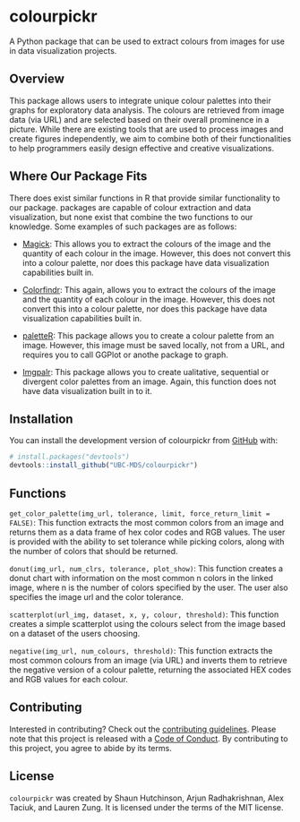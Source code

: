 
<!-- README.md is generated from README.Rmd. Please edit that file -->
<!-- badges: start -->
<!-- badges: end -->

# colourpickr

A Python package that can be used to extract colours from images for use
in data visualization projects.

## Overview

This package allows users to integrate unique colour palettes into their
graphs for exploratory data analysis. The colours are retrieved from
image data (via URL) and are selected based on their overall prominence
in a picture. While there are existing tools that are used to process
images and create figures independently, we aim to combine both of their
functionalities to help programmers easily design effective and creative
visualizations.

## Where Our Package Fits

There does exist similar functions in R that provide similar
functionality to our package. packages are capable of colour extraction
and data visualization, but none exist that combine the two functions to
our knowledge. Some examples of such packages are as follows:

- [Magick](https://docs.ropensci.org/magick/articles/intro.html): This
  allows you to extract the colours of the image and the quantity of
  each colour in the image. However, this does not convert this into a
  colour palette, nor does this package have data visualization
  capabilities built in.

- [Colorfindr](https://github.com/zumbov2/colorfindr): This again,
  allows you to extract the colours of the image and the quantity of
  each colour in the image. However, this does not convert this into a
  colour palette, nor does this package have data visualization
  capabilities built in.

- [paletteR](https://github.com/AndreaCirilloAC/paletter): This package
  allows you to create a colour palette from an image. However, this
  image must be saved locally, not from a URL, and requires you to call
  GGPlot or anothe package to graph.

- [Imgpalr](https://github.com/leonawicz/imgpalr): This package allows
  you to create ualitative, sequential or divergent color palettes from
  an image. Again, this function does not have data visualization built
  in to it.

## Installation

You can install the development version of colourpickr from
[GitHub](https://github.com/UBC-MDS/colourpickr) with:

``` r
# install.packages("devtools")
devtools::install_github("UBC-MDS/colourpickr")
```

## Functions

`get_color_palette(img_url, tolerance, limit, force_return_limit = FALSE)`: This function extracts
the most common colors from an image and returns them as a data frame of
hex color codes and RGB values. The user is provided with the ability to
set tolerance while picking colors, along with the number of colors that
should be returned.

`donut(img_url, num_clrs, tolerance, plot_show)`: This function creates a donut
chart with information on the most common n colors in the linked image, where n
is the number of colors specified by the user. The user also specifies the
image url and the color tolerance.

`scatterplot(url_img, dataset, x, y, colour, threshold)`: This function
creates a simple scatterplot using the colours select from the image
based on a dataset of the users choosing.

`negative(img_url, num_colours, threshold)`: This function extracts the
most common colours from an image (via URL) and inverts them to retrieve
the negative version of a colour palette, returning the associated HEX
codes and RGB values for each colour.

## Contributing

Interested in contributing? Check out the [contributing
guidelines](https://github.com/UBC-MDS/colourpickr/blob/master/.github/CONTRIBUTING.md).
Please note that this project is released with a [Code of
Conduct](https://github.com/UBC-MDS/colourpickr/blob/master/CODE_OF_CONDUCT.md).
By contributing to this project, you agree to abide by its terms.

## License

`colourpickr` was created by Shaun Hutchinson, Arjun Radhakrishnan,
Alex Taciuk, and Lauren Zung. It is licensed under the terms of the MIT
license.

